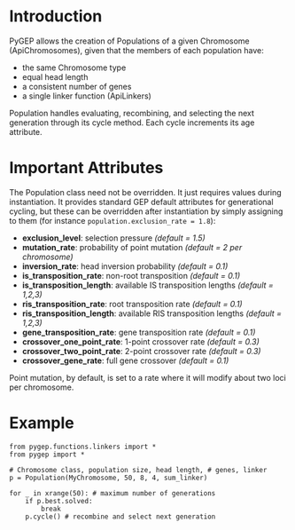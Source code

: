 # Introduction #
PyGEP allows the creation of Populations of a given Chromosome (ApiChromosomes), given that the members of each population have:
  * the same Chromosome type
  * equal head length
  * a consistent number of genes
  * a single linker function (ApiLinkers)

Population handles evaluating, recombining, and selecting the next generation through its cycle method.  Each cycle increments its age attribute.

# Important Attributes #
The Population class need not be overridden.  It just requires values during instantiation.  It provides standard GEP default attributes for generational cycling, but these can be overridden after instantiation by simply assigning to them (for instance `population.exclusion_rate = 1.8`):
  * **exclusion\_level**: selection pressure _(default = 1.5)_
  * **mutation\_rate**: probability of point mutation _(default = 2 per chromosome)_
  * **inversion\_rate**: head inversion probability _(default = 0.1)_
  * **is\_transposition\_rate**: non-root transposition _(default = 0.1)_
  * **is\_transposition\_length**: available IS transposition lengths _(default = 1,2,3)_
  * **ris\_transposition\_rate**: root transposition rate _(default = 0.1)_
  * **ris\_transposition\_length**: available RIS transposition lengths _(default = 1,2,3)_
  * **gene\_transposition\_rate**: gene transposition rate _(default = 0.1)_
  * **crossover\_one\_point\_rate**: 1-point crossover rate _(default = 0.3)_
  * **crossover\_two\_point\_rate**: 2-point crossover rate _(default = 0.3)_
  * **crossover\_gene\_rate**: full gene crossover _(default = 0.1)_

Point mutation, by default, is set to a rate where it will modify about two loci per chromosome.

# Example #
```
from pygep.functions.linkers import *
from pygep import *

# Chromosome class, population size, head length, # genes, linker
p = Population(MyChromosome, 50, 8, 4, sum_linker)
              
for _ in xrange(50): # maximum number of generations
    if p.best.solved:
        break
    p.cycle() # recombine and select next generation
```